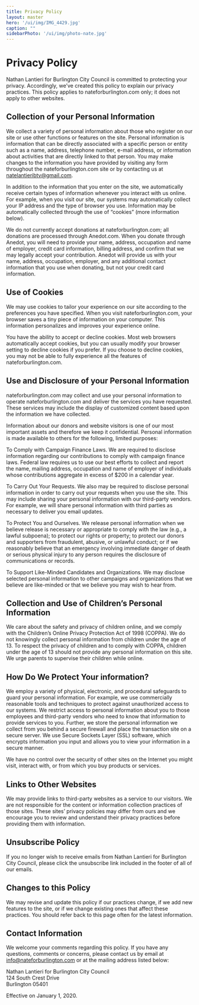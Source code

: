 ```yaml
---
title: Privacy Policy
layout: master
hero: '/ui/img/IMG_4429.jpg'
caption: ""
sidebarPhoto: '/ui/img/photo-nate.jpg'
---
```

# Privacy Policy

Nathan Lantieri for Burlington City Council is committed to protecting your privacy. Accordingly, we’ve created this policy to explain our privacy practices. This policy applies to nateforburlington.com only; it does not apply to other websites.

## Collection of your Personal Information

We collect a variety of personal information about those who register on our site or use other functions or features on the site. Personal information is information that can be directly associated with a specific person or entity such as a name, address, telephone number, e-mail address, or information about activities that are directly linked to that person. You may make changes to the information you have provided by visiting any form throughout the nateforburlington.com site or by contacting us at natelantieribtv@gmail.com.

In addition to the information that you enter on the site, we automatically receive certain types of information whenever you interact with us online. For example, when you visit our site, our systems may automatically collect your IP address and the type of browser you use. Information may be automatically collected through the use of “cookies” (more information below).

We do not currently accept donations at nateforburlington.com; all donations are processed through Anedot.com. When you donate through Anedot, you will need to provide your name, address, occupation and name of employer, credit card information, billing address, and confirm that we may legally accept your contribution. Anedot will provide us with your name, address, occupation, employer, and any additional contact information that you use when donating, but not your credit card information.

## Use of Cookies

We may use cookies to tailor your experience on our site according to the preferences you have specified. When you visit nateforburlington.com, your browser saves a tiny piece of information on your computer. This information personalizes and improves your experience online.

You have the ability to accept or decline cookies. Most web browsers automatically accept cookies, but you can usually modify your browser setting to decline cookies if you prefer. If you choose to decline cookies, you may not be able to fully experience all the features of nateforburlington.com.

## Use and Disclosure of your Personal Information

nateforburlington.com may collect and use your personal information to operate nateforburlington.com and deliver the services you have requested. These services may include the display of customized content based upon the information we have collected.

Information about our donors and website visitors is one of our most important assets and therefore we keep it confidential. Personal information is made available to others for the following, limited purposes:

To Comply with Campaign Finance Laws. We are required to disclose information regarding our contributions to comply with campaign finance laws. Federal law requires us to use our best efforts to collect and report the name, mailing address, occupation and name of employer of individuals whose contributions aggregate in excess of $200 in a calendar year.

To Carry Out Your Requests. We also may be required to disclose personal information in order to carry out your requests when you use the site. This may include sharing your personal information with our third-party vendors. For example, we will share personal information with third parties as necessary to deliver you email updates.

To Protect You and Ourselves. We release personal information when we believe release is necessary or appropriate to comply with the law (e.g., a lawful subpoena); to protect our rights or property; to protect our donors and supporters from fraudulent, abusive, or unlawful conduct; or if we reasonably believe that an emergency involving immediate danger of death or serious physical injury to any person requires the disclosure of communications or records.

To Support Like-Minded Candidates and Organizations. We may disclose selected personal information to other campaigns and organizations that we believe are like-minded or that we believe you may wish to hear from.

## Collection and Use of Children’s Personal Information

We care about the safety and privacy of children online, and we comply with the Children’s Online Privacy Protection Act of 1998 (COPPA). We do not knowingly collect personal information from children under the age of 13. To respect the privacy of children and to comply with COPPA, children under the age of 13 should not provide any personal information on this site. We urge parents to supervise their children while online.

## How Do We Protect Your information?

We employ a variety of physical, electronic, and procedural safeguards to guard your personal information. For example, we use commercially reasonable tools and techniques to protect against unauthorized access to our systems. We restrict access to personal information about you to those employees and third-party vendors who need to know that information to provide services to you. Further, we store the personal information we collect from you behind a secure firewall and place the transaction site on a secure server. We use Secure Sockets Layer (SSL) software, which encrypts information you input and allows you to view your information in a secure manner.

We have no control over the security of other sites on the Internet you might visit, interact with, or from which you buy products or services.

## Links to Other Websites

We may provide links to third-party websites as a service to our visitors. We are not responsible for the content or information collection practices of those sites. These sites’ privacy policies may differ from ours and we encourage you to review and understand their privacy practices before providing them with information.

## Unsubscribe Policy

If you no longer wish to receive emails from Nathan Lantieri for Burlington City Council, please click the unsubscribe link included in the footer of all of our emails.

## Changes to this Policy

We may revise and update this policy if our practices change, if we add new features to the site, or if we change existing ones that affect these practices. You should refer back to this page often for the latest information.

## Contact Information

We welcome your comments regarding this policy. If you have any questions, comments or concerns, please contact us by email at info@nateforburlington.com or at the mailing address listed below:

Nathan Lantieri for Burlington City Council  
124 South Crest Drive  
Burlington 05401  

Effective on January 1, 2020.